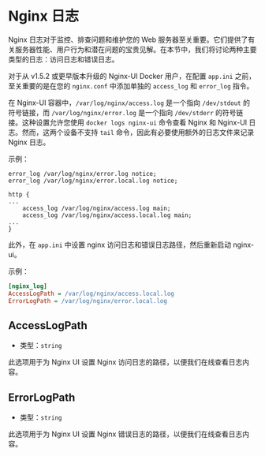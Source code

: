 # Nginx 日志

Nginx 日志对于监控、排查问题和维护您的 Web 服务器至关重要。它们提供了有关服务器性能、用户行为和潜在问题的宝贵见解。在本节中，我们将讨论两种主要类型的日志：访问日志和错误日志。

对于从 v1.5.2 或更早版本升级的 Nginx-UI Docker 用户，在配置 `app.ini` 之前，至关重要的是在您的 `nginx.conf`
中添加单独的 `access_log` 和 `error_log` 指令。

在 Nginx-UI 容器中，`/var/log/nginx/access.log` 是一个指向 `/dev/stdout` 的符号链接，而 `/var/log/nginx/error.log`
是一个指向 `/dev/stderr` 的符号链接。这种设置允许您使用 `docker logs nginx-ui` 命令查看 Nginx 和 Nginx-UI 日志。然而，这两个设备不支持
`tail` 命令，因此有必要使用额外的日志文件来记录 Nginx 日志。

示例：

```nginx
error_log /var/log/nginx/error.log notice;
error_log /var/log/nginx/error.local.log notice;

http {
...
    access_log /var/log/nginx/access.log main;
    access_log /var/log/nginx/access.local.log main;
...
}
```

此外，在 `app.ini` 中设置 nginx 访问日志和错误日志路径，然后重新启动 nginx-ui。

示例：

```ini
[nginx_log]
AccessLogPath = /var/log/nginx/access.local.log
ErrorLogPath = /var/log/nginx/error.local.log
```

## AccessLogPath

- 类型：`string`

此选项用于为 Nginx UI 设置 Nginx 访问日志的路径，以便我们在线查看日志内容。

## ErrorLogPath

- 类型：`string`

此选项用于为 Nginx UI 设置 Nginx 错误日志的路径，以便我们在线查看日志内容。
